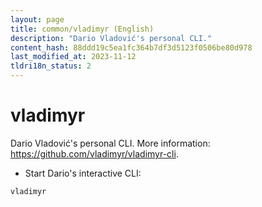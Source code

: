 ```yaml
---
layout: page
title: common/vladimyr (English)
description: "Dario Vladović's personal CLI."
content_hash: 88ddd19c5ea1fc364b7df3d5123f0506be80d978
last_modified_at: 2023-11-12
tldri18n_status: 2
---
```

# vladimyr

Dario Vladović's personal CLI.
More information: <https://github.com/vladimyr/vladimyr-cli>.

- Start Dario's interactive CLI:

`vladimyr`

